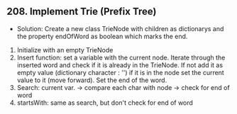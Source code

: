 ## 208. Implement Trie (Prefix Tree)

- Solution: Create a new class TrieNode with children as dictionarys and the property endOfWord as boolean which marks the end.
1. Initialize with an empty TrieNode
2. Insert function: set a variable with the current node. Iterate through the inserted word and check if it is already in the TrieNode. If not add it as empty value (dictionary character : '') if it is in the node set the current value to it (move forward). Set the end of the word.
3. Search: current var. -> compare each char with node -> check for end of word
4. startsWith: same as search, but don't check for end of word